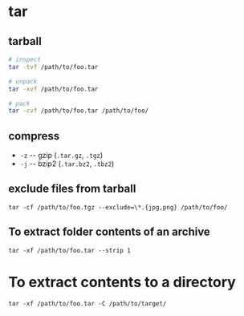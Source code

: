 # tar

## tarball

```bash
# inspect
tar -tvf /path/to/foo.tar

# unpack
tar -xvf /path/to/foo.tar

# pack
tar -cvf /path/to/foo.tar /path/to/foo/
```


## compress

* `-z` -- gzip (`.tar.gz`, `.tgz`)
* `-j` -- bzip2 (`.tar.bz2`, `.tbz2`)


## exclude files from tarball
`tar -cf /path/to/foo.tgz --exclude=\*.{jpg,png} /path/to/foo/`

## To extract folder contents of an archive
`tar -xf /path/to/foo.tar --strip 1`

# To extract contents to a directory
`tar -xf /path/to/foo.tar -C /path/to/target/`
